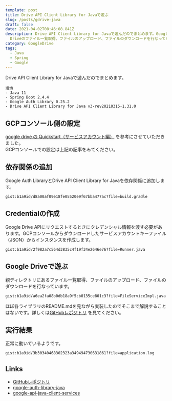 ```yaml
---
template: post
title: Drive API Client Library for Javaで遊ぶ
slug: /posts/gdrive-java
draft: false
date: 2021-04-02T08:46:08.841Z
description: Drive API Client Library for Javaで遊んだのでまとめます。Google
  Driveのファイル一覧取得、ファイルのアップロード、ファイルのダウンロードを行なっています。
category: GoogleDrive
tags:
  - Java
  - Spring
  - Google
---
```

Drive API Client Library for Javaで遊んだのでまとめます。

```
環境
- Java 11
- Spring Boot 2.4.4
- Google Auth Library 0.25.2
- Drive API Client Library for Java v3-rev20210315-1.31.0
```

## GCPコンソール側の設定
[google drive の Quickstart（サービスアカウント編）](https://playwithgoogleapi.hatenablog.com/entry/2019/06/30/133415) を参考にさせていただきました。\
GCPコンソールでの設定は上記の記事をみてください。

## 依存関係の追加
Google Auth LibraryとDrive API Client Library for Javaを依存関係に追加します。

`gist:b1a9id/d8a00af09e18fe05520e9f67bba477ac?file=build.gradle`  

## Credentialの作成
Google Drive APIにリクエストするときにクレデンシャル情報を渡す必要があります。GCPコンソールからダウンロードしたサービスアカウントキーファイル（JSON）からインスタンスを作成します。

`gist:b1a9id/2f982a7c564d3835c4f19f34e2646e76?file=Runner.java`   

## Google Driveで遊ぶ
親ディレクトリにあるファイル一覧取得、ファイルのアップロード、ファイルのダウンロードを行なっています。

`gist:b1a9id/a6ea2fa08b0db18a9f5cb0135ce801c3?file=FileServiceImpl.java`   

ほぼ各ライブラリのREADME.mdを見ながら実装したのでそこまで解説することはないです。詳しくは[GitHubレポジトリ](https://github.com/b1a9id/google-drive-sandbox) を見てください。

## 実行結果
正常に動いているようです。

`gist:b1a9id/3b30340468302323a349494730631861?file=application.log`  

## Links
- [GitHubレポジトリ](https://github.com/b1a9id/google-drive-sandbox)
- [google-auth-library-java](https://github.com/googleapis/google-auth-library-java)
- [google-api-java-client-services](https://github.com/googleapis/google-api-java-client-services/tree/master/clients/google-api-services-drive/v3)
